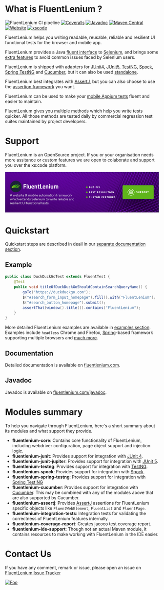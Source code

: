# What is FluentLenium ?

![FluentLenium CI pipeline](https://github.com/FluentLenium/FluentLenium/workflows/FluentLenium%20CI%20pipeline/badge.svg)
[![Coveralls](https://coveralls.io/repos/github/FluentLenium/FluentLenium/badge.svg?branch=develop)](https://coveralls.io/github/FluentLenium/FluentLenium?branch=develop)
[![Javadoc](https://javadoc-badge.appspot.com/org.fluentlenium/fluentlenium-core.svg?label=javadoc)](https://fluentlenium.com/javadoc)
[![Maven Central](https://img.shields.io/maven-central/v/org.fluentlenium/fluentlenium-parent.svg)](http://search.maven.org/#search%7Cgav%7C1%7Cg%3A%22org.fluentlenium%22%20AND%20a%3A%22fluentlenium-parent%22)
[![Website](https://img.shields.io/website-up-down-green-red/http/fluentlenium.com.svg)](https://fluentlenium.com)
[![xscode](https://img.shields.io/badge/Available%20on-xs%3Acode-blue?style=?style=plastic&logo=appveyor&logo=data:image/png;base64,iVBORw0KGgoAAAANSUhEUgAAAEAAAABACAMAAACdt4HsAAAAGXRFWHRTb2Z0d2FyZQBBZG9iZSBJbWFnZVJlYWR5ccllPAAAAAZQTFRF////////VXz1bAAAAAJ0Uk5T/wDltzBKAAAAlUlEQVR42uzXSwqAMAwE0Mn9L+3Ggtgkk35QwcnSJo9S+yGwM9DCooCbgn4YrJ4CIPUcQF7/XSBbx2TEz4sAZ2q1RAECBAiYBlCtvwN+KiYAlG7UDGj59MViT9hOwEqAhYCtAsUZvL6I6W8c2wcbd+LIWSCHSTeSAAECngN4xxIDSK9f4B9t377Wd7H5Nt7/Xz8eAgwAvesLRjYYPuUAAAAASUVORK5CYII=)](https://xscode.com/filipcynarski/FluentLenium)

FluentLenium helps you writing readable, reusable, reliable and resilient UI functional tests for the browser and mobile app.

FluentLenium provides a Java [fluent interface](http://en.wikipedia.org/wiki/Fluent_interface) to
[Selenium](http://www.seleniumhq.org/), and brings some [extra features](https://fluentlenium.com/docs/key_features/)
 to avoid common issues faced by Selenium users.

FluentLenium is shipped with adapters for [JUnit4](https://junit.org/junit4/), [JUnit5](https://junit.org/junit5/), [TestNG](http://testng.org/doc/index.html), [Spock](http://spockframework.org/), [Spring TestNG](https://docs.spring.io/spring-framework/docs/current/javadoc-api/org/springframework/test/context/testng/AbstractTestNGSpringContextTests.html) and [Cucumber](https://cucumber.io), but it can also be used [standalone](https://fluentlenium.com/docs/test-runners/#standalone-mode).

FluentLenium best integrates with [AssertJ](http://joel-costigliola.github.io/assertj/), but you can also choose to use
the [assertion framework](https://fluentlenium.com/docs/assertion-libraries/) you want.

FluentLenium can be used to make your [mobile Appium tests](https://fluentlenium.com/docs/appium-support/) fluent and easier to maintain.

FluentLenium gives you [multiple methods](https://fluentlenium.com/docs/test-methods/) which help you write tests quicker. All those methods are tested daily by commercial regression test suites maintained by project developers.

# Support

FluentLenium is an OpenSource project. If you or your organisation needs more assitance or custom features we are open to colaborate and support you over the xs:code platform.

[![FluentLenium on XS:CODE](FluentLenium-banner.png)](https://xscode.com/filipcynarski/FluentLenium) 

# Quickstart

Quickstart steps are described in deail in our [separate documentation section](https://fluentlenium.com/quickstart/).

## Example

```java
public class DuckDuckGoTest extends FluentTest {
    @Test
    public void titleOfDuckDuckGoShouldContainSearchQueryName() {
        goTo("https://duckduckgo.com");
        $("#search_form_input_homepage").fill().with("FluentLenium");
        $("#search_button_homepage").submit();
        assertThat(window().title()).contains("FluentLenium");
    }
}
```
More detailed FluentLenium examples are available in [examples section](https://github.com/FluentLenium/FluentLenium/tree/develop/examples).
Examples include `headless` Chrome and Firefox, [Spring](https://spring.io/)-based framework supporting multiple browsers and [much more](https://fluentlenium.com/quickstart/#more-examples).

## Documentation

Detailed documentation is available on [fluentlenium.com](https://fluentlenium.com).

## Javadoc

Javadoc is available on [fluentlenium.com/javadoc](https://fluentlenium.com/javadoc).

# Modules summary

To help you navigate through FluentLenium, here's a short summary about its modules and what support they provide.

- **fluentlenium-core**: Contains core functionality of FluentLenium, including webdriver configuration, page object support and injection logic.
- **fluentlenium-junit**: Provides support for integration with [JUnit 4](https://junit.org/junit4/).
- **fluentlenium-junit-jupiter**: Provides support for integration with [JUnit 5](https://junit.org/junit5/).
- **fluentlenium-testng**: Provides support for integration with [TestNG](https://testng.org/doc/index.html).
- **fluentlenium-spock**: Provides support for integration with [Spock](http://spockframework.org).
- **fluentlenium-spring-testng**: Provides support for integration with [Spring Test NG](https://docs.spring.io/spring-framework/docs/current/javadoc-api/org/springframework/test/context/testng/AbstractTestNGSpringContextTests.html)
- **fluentlenium-cucumber**: Provides support for integration with [Cucumber](https://cucumber.io). This may be combined with any of the modules above that are also supported by Cucumber.
- **fluentlenium-assertj**: Provides [AssertJ](http://joel-costigliola.github.io/assertj/) assertions for FluentLenium specific objects like `FluentWebElement`, `FluentList` and `FluentPage`.
- **fluentlenium-integration-tests**: Integration tests for validating the correctness of FluentLenium features internally.
- **fluentlenium-coverage-report**: Creates jacoco test coverage report.
- **fluentlenium-ide-support**: Though not an actual Maven module, it contains resources to make working with FluentLenium in the IDE easier.

# Contact Us
If you have any comment, remark or issue, please open an issue on
[FluentLenium Issue Tracker](https://github.com/FluentLenium/FluentLenium/issues)

[![Foo](https://xscode.com/assets/promo-banner.svg)](https://xscode.com/filipcynarski/FluentLenium)
